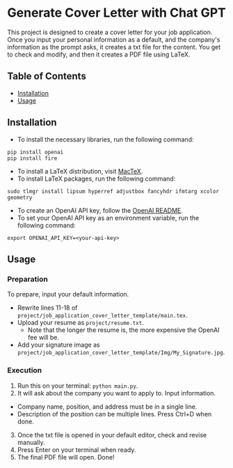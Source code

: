 # Generate Cover Letter with Chat GPT

This project is designed to create a cover letter for your job application. Once you input your personal information as a default, and the company's information as the prompt asks, it creates a txt file for the content. You get to check and modify, and then it creates a PDF file using LaTeX.

## Table of Contents

- [Installation](#installation)
- [Usage](#usage)

## Installation

- To install the necessary libraries, run the following command:
```
pip install openai
pip install fire
```
- To install a LaTeX distribution, visit [MacTeX](https://www.tug.org/mactex/).
- To install LaTeX packages, run the following command:
```
sudo tlmgr install lipsum hyperref adjustbox fancyhdr ifmtarg xcolor geometry
```

- To create an OpenAI API key, follow the [OpenAI README](https://cran.r-project.org/web/packages/openai/readme/README.html#:~:text=First%2C%20sign%20up%20for%20OpenAI,on%20the%20green%20text%20Copy.).
- To set your OpenAI API key as an environment variable, run the following command:
```
export OPENAI_API_KEY=<your-api-key>
```

## Usage

### Preparation

To prepare, input your default information.

- Rewrite lines 11-18 of `project/job_application_cover_letter_template/main.tex`.
- Upload your resume as `project/resume.txt`.
  - Note that the longer the resume is, the more expensive the OpenAI fee will be.
- Add your signature image as `project/job_application_cover_letter_template/Img/My_Signature.jpg`.

### Execution

1. Run this on your terminal: `python main.py`.
2. It will ask about the company you want to apply to. Input information.
  - Company name, position, and address must be in a single line.
  - Description of the position can be multiple lines. Press Ctrl+D when done.
3. Once the txt file is opened in your default editor, check and revise manually.
4. Press Enter on your terminal when ready.
5. The final PDF file will open. Done!
